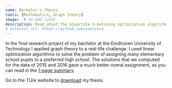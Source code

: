 ```yaml
---
name: Bachelor's thesis
tools: [Mathematics, Graph theory]
image:  # to add later
description: Read about the bipartite b-matching optimization algorithm I developed.
# external_url: https://github.com/yousinix
---
```



In the final research project of my bachelor at the Eindhoven University of Technology I applied graph theory to a real-life challenge. I used linear optimization algorithms to solve the problem of assigning many elementary school pupils to a preferred high school. The solutions that we computed for the data of 2015 and 2016 gave a much better overal assignment, as you can read in the [1-page summary](/assets/pdfs/SummaryBachelorFinalProject.pdf).

Go to the TU/e website to [download](https://research.tue.nl/en/studentTheses/weighted-bipartite-b-matching-for-amsterdam-high-schools-in-pract) my thesis.

